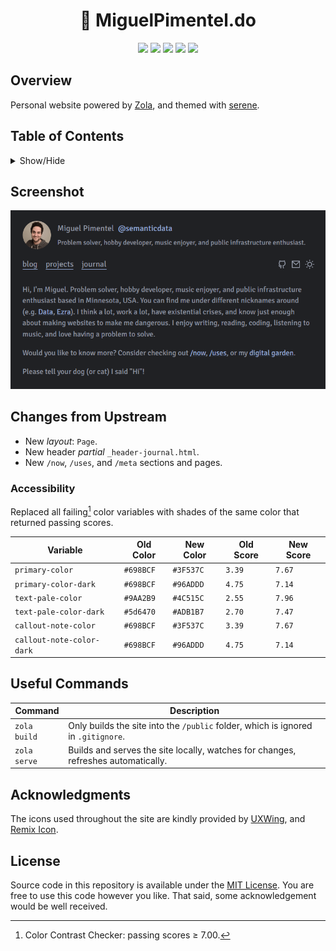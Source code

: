 <h1 align=center>📓 MiguelPimentel.do</h1>

<p align="center">
  <img src="https://img.shields.io/github/languages/code-size/semanticdata/semanticdata.github.io" />
  <img src="https://img.shields.io/github/repo-size/semanticdata/semanticdata.github.io" />
  <img src="https://img.shields.io/github/commit-activity/t/semanticdata/semanticdata.github.io" />
  <img src="https://img.shields.io/github/last-commit/semanticdata/semanticdata.github.io" />
  <img src="https://img.shields.io/website/https/miguelpimentel.do.svg" />
</p>

## Overview

Personal website powered by [Zola](https://www.getzola.org/), and themed with [serene](https://github.com/isunjn/serene).

## Table of Contents

<details>
<summary>Show/Hide</summary>

- [Overview](#overview)
- [Table of Contents](#table-of-contents)
- [Screenshot](#screenshot)
- [Changes from Upstream](#changes-from-upstream)
  - [Accessibility](#accessibility)
- [Useful Commands](#useful-commands)
- [Acknowledgments](#acknowledgments)
- [License](#license)

</details>

## Screenshot

![website screenshot](screenshot-1.png)

## Changes from Upstream

- New *layout*: `Page`.
- New header *partial* `_header-journal.html`.
- New `/now`, `/uses`, and `/meta` sections and pages.

### Accessibility

Replaced all failing[^1] color variables with shades of the same color that returned passing scores.

| Variable                  | Old Color | New Color | Old Score | New Score |
| ------------------------- | --------- | --------- | --------- | --------- |
| `primary-color`           | `#698BCF` | `#3F537C` | `3.39`    | `7.67`    |
| `primary-color-dark`      | `#698BCF` | `#96ADDD` | `4.75`    | `7.14`    |
| `text-pale-color`         | `#9AA2B9` | `#4C515C` | `2.55`    | `7.96`    |
| `text-pale-color-dark`    | `#5d6470` | `#ADB1B7` | `2.70`    | `7.47`    |
| `callout-note-color`      | `#698BCF` | `#3F537C` | `3.39`    | `7.67`    |
| `callout-note-color-dark` | `#698BCF` | `#96ADDD` | `4.75`    | `7.14`    |

## Useful Commands

| **Command**  | Description                                                                       |
| ------------ | --------------------------------------------------------------------------------- |
| `zola build` | Only builds the site into the `/public` folder, which is ignored in `.gitignore`. |
| `zola serve` | Builds and serves the site locally, watches for changes, refreshes automatically. |

## Acknowledgments

The icons used throughout the site are kindly provided by [UXWing](https://uxwing.com/license/), and [Remix Icon](https://remixicon.com/license/).

## License

Source code in this repository is available under the [MIT License](LICENSE). You are free to use this code however you like. That said, some acknowledgement would be well received.

[^1]: Color Contrast Checker: passing scores ≥ 7.00.
